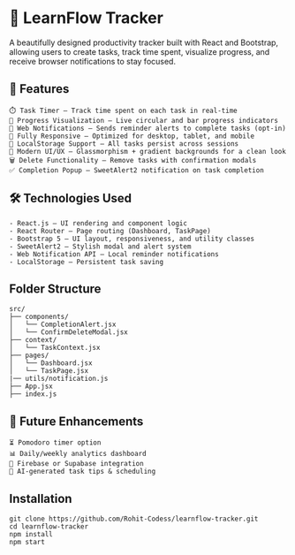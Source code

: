 # 📘 LearnFlow Tracker
A beautifully designed productivity tracker built with React and Bootstrap, allowing users to create tasks, track time spent, visualize progress, and receive browser notifications to stay focused.

## 🚀 Features
```
⏱️ Task Timer — Track time spent on each task in real-time
🎯 Progress Visualization — Live circular and bar progress indicators
🔔 Web Notifications — Sends reminder alerts to complete tasks (opt-in)
📱 Fully Responsive — Optimized for desktop, tablet, and mobile
💾 LocalStorage Support — All tasks persist across sessions
🌈 Modern UI/UX — Glassmorphism + gradient backgrounds for a clean look
🗑️ Delete Functionality — Remove tasks with confirmation modals
✅ Completion Popup — SweetAlert2 notification on task completion
```

## 🛠️ Technologies Used
```
- React.js – UI rendering and component logic
- React Router – Page routing (Dashboard, TaskPage)
- Bootstrap 5 – UI layout, responsiveness, and utility classes
- SweetAlert2 – Stylish modal and alert system
- Web Notification API – Local reminder notifications
- LocalStorage – Persistent task saving
```

## Folder Structure
```
src/
├── components/
│   └── CompletionAlert.jsx
│   └── ConfirmDeleteModal.jsx
├── context/
│   └── TaskContext.jsx
├── pages/
│   └── Dashboard.jsx
│   └── TaskPage.jsx
|── utils/notification.js
├── App.jsx
├── index.js
```

## 🙌 Future Enhancements
```
⏳ Pomodoro timer option
📊 Daily/weekly analytics dashboard
🔗 Firebase or Supabase integration
🧠 AI-generated task tips & scheduling
```

## Installation
```
git clone https://github.com/Rohit-Codess/learnflow-tracker.git
cd learnflow-tracker
npm install
npm start
```